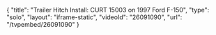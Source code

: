 {
    "title": "Trailer Hitch Install: CURT 15003 on 1997 Ford F-150",
    "type": "solo",
    "layout": "iframe-static",
    "videoId": "26091090",
    "url": "\/tvpembed\/26091090"
}